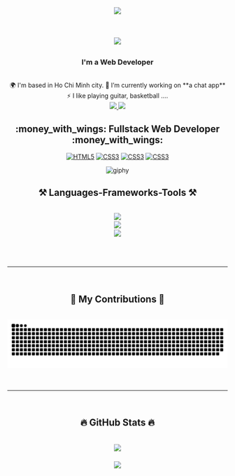    <div align="center"> <img
            src="https://res.cloudinary.com/dvzingci9/image/upload/v1691682049/Personal_Branding/Frame_164_meg7rg.png">
    </div>
    <h1 align="center"> <img
            src="https://readme-typing-svg.herokuapp.com/?font=Righteous&size=35&center=true&vCenter=true&width=500&height=70&duration=4000&lines=Hi+There!+👋;+I'm+Hoang+Nam!;" />
    </h1>
    <h3 align="center">I'm a Web Developer</h3> <br />
    <div align="center"> 🌍 I'm based in Ho Chi Minh city. 🔭 I’m currently working on **a chat app** ⚡ I like playing
        guitar, basketball .... </div>
    <div align="center"> <a href="mailto:nhnam23304@gmail.com"> <img
                src="https://img.shields.io/badge/Gmail-333333?style=for-the-badge&logo=gmail&logoColor=red" /> </a> <a
            href="https://nguyenhoangnam.online/" target="_blank"> <img
                src="https://img.shields.io/badge/Portfolio-FF5722?style=for-the-badge&logo=todoist&logoColor=white"
                target="_blank" /> <!-- sqlite, safari, google-chrome are other good icon options --> </a> </div>
    <h2 align="center">:money_with_wings: Fullstack Web Developer :money_with_wings:</h2>
    <div align="center"> <a href="https://www.upwork.com/freelancers/~016168d191a73ccc35" target="_blank"
            rel="noreferrer"><img
                src="https://play-lh.googleusercontent.com/y4bswMT02OROjzOPa5zDGsnXX5-cBABjF93j26seJH2cEHD4PuBW1d5VvwfYleeKf4_X"
                width="36" height="36" alt="HTML5" /></a> <a href="https://www.fiverr.com/thanh_tin?up_rollout=true"
            target="_blank" rel="noreferrer"><img src="https://logowik.com/content/uploads/images/fiverr-new3326.jpg"
                width="36" height="36" alt="CSS3" /></a> <a href="https://www.freelancer.com/u/TinTran11"
            target="_blank" rel="noreferrer"><img
                src="https://seeklogo.com/images/F/freelancer-com-logo-2B5CE1A961-seeklogo.com.png" width="36"
                height="36" alt="CSS3" /></a> <a
            href="https://www.peopleperhour.com/freelancer/tin-tran-front-end-developer-zaxjymzw" target="_blank"
            rel="noreferrer"><img
                src="https://d1a29h5kxv3oc2.cloudfront.net/dist/img/pph-share.ced894418333eca244808771d4a24a87.png"
                width="36" height="36" alt="CSS3" /></a> </div>
    <p align="center"> <img
            src="https://github-production-user-asset-6210df.s3.amazonaws.com/85281544/284971938-a65ececb-7042-4a69-b9a6-71381c48b003.gif?X-Amz-Algorithm=AWS4-HMAC-SHA256&X-Amz-Credential=AKIAVCODYLSA53PQK4ZA%2F20240413%2Fus-east-1%2Fs3%2Faws4_request&X-Amz-Date=20240413T164446Z&X-Amz-Expires=300&X-Amz-Signature=470011c288854ac5cab94a98831b1402796d41ac7ed7fb5247396dcb8a2c8219&X-Amz-SignedHeaders=host&actor_id=162941776&key_id=0&repo_id=554255993"
            alt="giphy" /> </p>
    <h2 align="center">⚒️ Languages-Frameworks-Tools ⚒️</h2> <br />
    <div align="center"> <img src="https://skillicons.dev/icons?i=nodejs,github,gitlab,express,firebase,mongodb" /><br>
        <img
            src="https://skillicons.dev/icons?i=react,angular,electron,next,javascript,typescript,d3,redux,styledcomponents" /><br>
        <img
            src="https://skillicons.dev/icons?i=jenkins,bootstrap,mui,mysql,html,css,sass,tailwind,vscode,figma,xd,ps,git" />
    </div> <br /><br /><br />
    <hr /> <br>
    <div align="center">
        <h2>🐍 My Contributions 🐍</h2> <br> <img alt="snake eating my contributions"
            src="https://raw.githubusercontent.com/salesp07/salesp07/output/github-contribution-grid-snake.svg" />
        <br /><br /><br />
    </div>
    <hr /> <br>
    <h2 align="center">🔥 GitHub Stats 🔥</h2> <!-- https://github.com/anuraghazra/github-readme-stats --> <br>
    <div align=center> <a href="#" title="nhnamdev"> <img width="315" align="center"
                src="https://github-readme-stats.vercel.app/api/top-langs/?username=thanhtin4401&hide=c%23,powershell,Mathematica,Ruby,Objective-C,Objective-C%2b%2b,Cuda&title_color=61dafb&text_color=ffffff&icon_color=61dafb&bg_color=20232a&langs_count=8&layout=compact&border_color=61dafb&hide_border=true" />
        </a>
    </div>
    <h3 align="center"> <img
            src="https://readme-typing-svg.herokuapp.com/?font=Righteous&size=25&center=true&vCenter=true&width=500&height=70&duration=4000&lines=Thanks+for+visiting!+✌️;+Shoot+me+a+message+on+Gmail!;I+love+you+<3">
    </h3>
